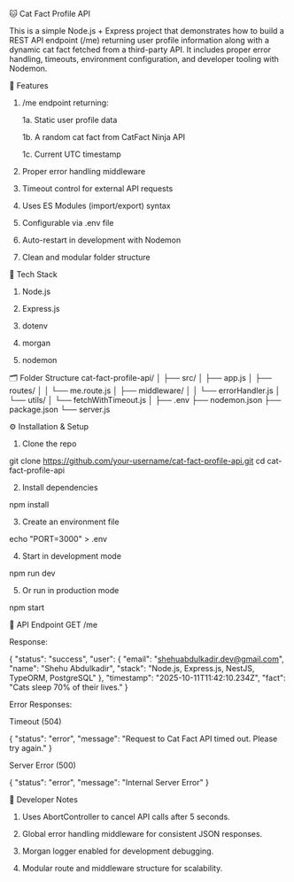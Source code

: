 🐱 Cat Fact Profile API

This is a simple Node.js + Express project that demonstrates how to build a REST API endpoint (/me) returning user profile information along with a dynamic cat fact fetched from a third-party API.
It includes proper error handling, timeouts, environment configuration, and developer tooling with Nodemon.

🚀 Features

1. /me endpoint returning:

   1a. Static user profile data

   1b. A random cat fact from CatFact Ninja API

   1c. Current UTC timestamp

2. Proper error handling middleware

3. Timeout control for external API requests

4. Uses ES Modules (import/export) syntax

5. Configurable via .env file

6. Auto-restart in development with Nodemon

7. Clean and modular folder structure

🧱 Tech Stack

1. Node.js

2. Express.js

3. dotenv

4. morgan

5.   nodemon

🗂 Folder Structure
cat-fact-profile-api/
│
├── src/
│   ├── app.js
│   ├── routes/
│   │   └── me.route.js
│   ├── middleware/
│   │   └── errorHandler.js
│   └── utils/
│       └── fetchWithTimeout.js
│
├── .env
├── nodemon.json
├── package.json
└── server.js


⚙️ Installation & Setup

1. Clone the repo

git clone https://github.com/your-username/cat-fact-profile-api.git
cd cat-fact-profile-api


2. Install dependencies

npm install


3. Create an environment file

echo "PORT=3000" > .env


4. Start in development mode

npm run dev


5. Or run in production mode

npm start


🧩 API Endpoint
GET /me

Response:

{
  "status": "success",
  "user": {
    "email": "shehuabdulkadir.dev@gmail.com",
    "name": "Shehu Abdulkadir",
    "stack": "Node.js, Express.js, NestJS, TypeORM, PostgreSQL"
  },
  "timestamp": "2025-10-11T11:42:10.234Z",
  "fact": "Cats sleep 70% of their lives."
}


Error Responses:

Timeout (504)

{
  "status": "error",
  "message": "Request to Cat Fact API timed out. Please try again."
}


Server Error (500)

{
  "status": "error",
  "message": "Internal Server Error"
}


🧠 Developer Notes

1. Uses AbortController to cancel API calls after 5 seconds.

2. Global error handling middleware for consistent JSON responses.

3. Morgan logger enabled for development debugging.

4. Modular route and middleware structure for scalability.
